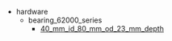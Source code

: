 * hardware
  * bearing_62000_series
    * [40_mm_id_80_mm_od_23_mm_depth](hardware/bearing_62000_series/40_mm_id_80_mm_od_23_mm_depth)
